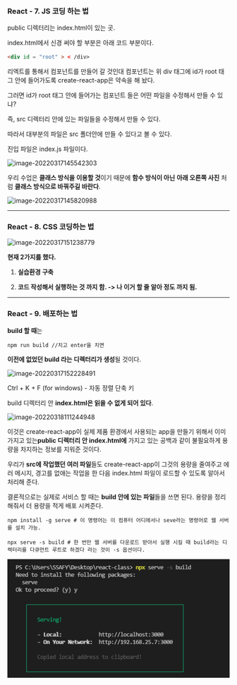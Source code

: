 

### React - 7. JS 코딩 하는 법



public 디렉터리는 index.html이 있는 곳. 

index.html에서 신경 써야 할 부분은 아래 코드 부분이다.

```html
<div id = "root" > < /div>
```

리엑트를 통해서 컴포넌트를 만들어 갈 것인대 컴포넌트는 
위 div 태그에 id가 root 태그 안에 들어가도록 create-react-app은 약속을 해 놨다.

그러면  id가 root 태그 안에 들어가는 컴포넌트 들은 어떤 파일을 수정해서 만들 수 있냐?

즉, src 디렉터리 안에 있는 파일들을 수정해서 만들 수 있다.

따라서 대부분의 파일은 src 폴더안에 만들 수 있다고 볼 수 있다.

진입 파일은 index.js 파일이다.

![image-20220317145542303](C:./이미지/image-20220317145542303.png)



우리 수업은 **클래스 방식을 이용할 것**이기 때문에 **함수 방식이 아닌** **아래 오른쪽 사진** 처럼 
**클래스 방식으로 바꿔주길 바란다**.

![image-20220317145820988](C:./이미지/image-20220317145820988.png)



---



### React - 8. CSS 코딩하는 법

![image-20220317151238779](C:./이미지/image-20220317151238779.png)



**현재 2가지를 했다.**

1. **실습환경 구축**

2. **코드 작성해서 실행하는 것 까지 함. -> 나 이거 할 줄 알아 정도 까지 됨.**




---



### React - 9. 배포하는 법

**build 할 때**는 

```react
npm run build //치고 enter을 치면 
```

**이전에 없었던 build 라는 디렉터리가 생성**될 것이다.

![image-20220317152228491](C:./이미지/image-20220317152228491.png)



Ctrl + K + F (for windows) - 자동 정렬 단축 키

build 디렉터리 안 **index.html은 읽을 수 없게 되어 있다**. 

![image-20220318111244948](C:./이미지/image-20220318111244948.png)

이것은 create-react-app이 실제 제품 환경에서 사용되는 app을 만들기 위해서 이미 가지고 있는**public 디렉터리 안 index.html에** 가지고 있는 공백과 같이 불필요하게 용량을 차지하는 정보를 지워준 것이다.

우리가 **src에 작업했던 여러 파일**들도  create-react-app이 그것의 용량을 줄여주고 에러 메시지, 경고를 없애는 작업을 한 다음 index.html 파일이 로드할 수 있도록 알아서 처리해 준다.

결론적으로는 실제로 서비스 할 때는 **build 안에 있는 파일**들을 쓰면 된다. 용량을 정리해줘서 더 용량을 적게 배포 시켜준다.

```
npm install -g serve # 이 명령어는 이 컴퓨터 어디에서나 seve라는 명령어로 웹 서버를 설치 가능.

npx serve -s build # 한 번만 웹 서버를 다운로드 받아서 실행 시킬 때 build라는 디렉터리를 다큐먼트 루트로 하겠다 라는 것이 -s 옵션이다.
```



![image-20220318111942904](./이미지/image-20220318111942904.png)

